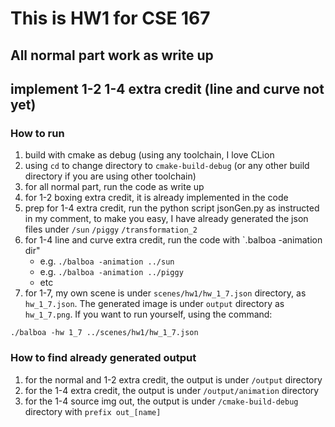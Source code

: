 # This is HW1 for CSE 167

## All normal part work as write up

## implement 1-2 1-4 extra credit (line and curve not yet)

### How to run 
1. build with cmake as debug (using any toolchain, I love CLion
2. using `cd` to change directory to `cmake-build-debug` (or any other build directory if you are using other toolchain)
3. for all normal part, run the code as write up
4. for 1-2 boxing extra credit, it is already implemented in the code
5. prep for 1-4 extra credit, run the python script jsonGen.py as instructed in my comment, to make you easy, I have already generated the json files under `/sun` `/piggy` `/transformation_2`
6. for 1-4 line and curve extra credit, run the code with `.balboa -animation dir"
   - e.g. `./balboa -animation ../sun`
   - e.g. `./balboa -animation ../piggy`
   - etc
7. for 1-7, my own scene is under `scenes/hw1/hw_1_7.json` directory, as `hw_1_7.json`. The generated image is under `output` directory as `hw_1_7.png`. If you want to run yourself, using the command:
```shell
./balboa -hw 1_7 ../scenes/hw1/hw_1_7.json
```

### How to find already generated output
1. for the normal and 1-2 extra credit, the output is under `/output` directory
2. for the 1-4 extra credit, the output is under `/output/animation` directory
3. for the 1-4 source img out, the output is under `/cmake-build-debug` directory with `prefix out_[name]`


